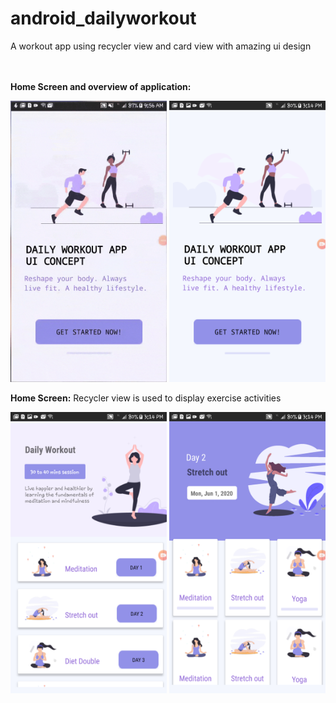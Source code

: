 # android_dailyworkout
A workout app using recycler view and card view with amazing ui design

<br><br>
<b>Home Screen and overview of application:</b><br>
<p>
  <img src="https://github.com/abdul-matin0/android_dailyworkout/blob/master/app/app-screenshots/workout-overview.gif" height="450px" width="250px">
  <img src="https://github.com/abdul-matin0/android_dailyworkout/blob/master/app/app-screenshots/workout-home.png" height="450px" width="250px">
</p>

<b>Home Screen:</b> Recycler view is used to display exercise activities <br>
<p>
  <img src="https://github.com/abdul-matin0/android_dailyworkout/blob/master/app/app-screenshots/workout-menu.png" height="450px" width="250px">
  <img src="https://github.com/abdul-matin0/android_dailyworkout/blob/master/app/app-screenshots/workout-detail.png" height="450px" width="250px">
</p>
